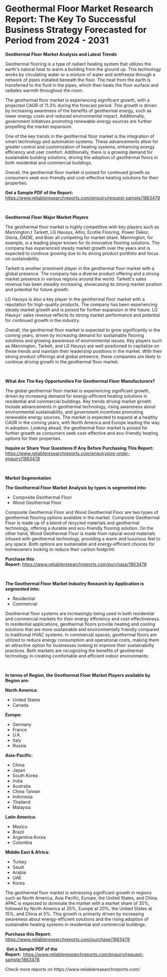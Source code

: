 <p><h1>Geothermal Floor Market Research Report: The Key To Successful Business Strategy Forecasted for Period from 2024 - 2031</h1></p><p><strong>Geothermal Floor Market Analysis and Latest Trends</strong></p>
<p><p>Geothermal flooring is a type of radiant heating system that utilizes the earth's natural heat to warm a building from the ground up. This technology works by circulating water or a mixture of water and antifreeze through a network of pipes installed beneath the floor. The heat from the earth is transferred to the fluid in the pipes, which then heats the floor surface and radiates warmth throughout the room.</p><p>The geothermal floor market is experiencing significant growth, with a projected CAGR of 11.3% during the forecast period. This growth is driven by increasing awareness of the benefits of geothermal energy, such as lower energy costs and reduced environmental impact. Additionally, government initiatives promoting renewable energy sources are further propelling the market expansion.</p><p>One of the key trends in the geothermal floor market is the integration of smart technology and automation systems. These advancements allow for greater control and customization of heating systems, enhancing energy efficiency and user comfort. Additionally, there is a growing demand for sustainable building solutions, driving the adoption of geothermal floors in both residential and commercial buildings.</p><p>Overall, the geothermal floor market is poised for continued growth as consumers seek eco-friendly and cost-effective heating solutions for their properties.</p></p>
<p><strong>Get a Sample PDF of the Report:&nbsp;</strong> <a href="https://www.reliableresearchreports.com/enquiry/request-sample/1863478">https://www.reliableresearchreports.com/enquiry/request-sample/1863478</a></p>
<p>&nbsp;</p>
<p><strong>Geothermal Floor Major Market Players</strong></p>
<p><p>The geothermal floor market is highly competitive with key players such as Mannington,t Tarkett, LG Hausys, Altro, Ecotile Flooring, Power Dekor, Gloria, DADIE, and Boer all competing for market share. Mannington, for example, is a leading player known for its innovative flooring solutions. The company has experienced steady market growth over the years and is expected to continue growing due to its strong product portfolio and focus on sustainability.</p><p>Tarkett is another prominent player in the geothermal floor market with a global presence. The company has a diverse product offering and a strong market presence in various regions around the world. Tarkett's sales revenue has been steadily increasing, showcasing its strong market position and potential for future growth.</p><p>LG Hausys is also a key player in the geothermal floor market with a reputation for high-quality products. The company has been experiencing steady market growth and is poised for further expansion in the future. LG Hausys' sales revenue reflects its strong market performance and potential for continued growth in the industry.</p><p>Overall, the geothermal floor market is expected to grow significantly in the coming years, driven by increasing demand for sustainable flooring solutions and growing awareness of environmental issues. Key players such as Mannington, Tarkett, and LG Hausys are well-positioned to capitalize on these trends and maintain their leadership positions in the market. With their strong product offerings and global presence, these companies are likely to continue driving growth in the geothermal floor market.</p></p>
<p>&nbsp;</p>
<p><strong>What Are The Key Opportunities For Geothermal Floor Manufacturers?</strong></p>
<p><p>The global geothermal floor market is experiencing significant growth, driven by increasing demand for energy-efficient heating solutions in residential and commercial buildings. Key trends driving market growth include advancements in geothermal technology, rising awareness about environmental sustainability, and government incentives promoting renewable energy sources. The market is expected to expand at a healthy CAGR in the coming years, with North America and Europe leading the way in adoption. Looking ahead, the geothermal floor market is poised for further growth as consumers seek cost-effective and eco-friendly heating options for their properties.</p></p>
<p><strong>Inquire or Share Your Questions If Any Before Purchasing This Report:</strong> <a href="https://www.reliableresearchreports.com/enquiry/pre-order-enquiry/1863478">https://www.reliableresearchreports.com/enquiry/pre-order-enquiry/1863478</a></p>
<p>&nbsp;</p>
<p><strong>Market Segmentation</strong></p>
<p><strong>The Geothermal Floor Market Analysis by types is segmented into:</strong></p>
<p><ul><li>Composite Geothermal Floor</li><li>Wood Geothermal Floor</li></ul></p>
<p><p>Composite Geothermal Floor and Wood Geothermal Floor are two types of geothermal flooring options available in the market. Composite Geothermal Floor is made up of a blend of recycled materials and geothermal technology, offering a durable and eco-friendly flooring solution. On the other hand, Wood Geothermal Floor is made from natural wood materials infused with geothermal technology, providing a warm and luxurious feel to any space. Both options are sustainable and energy-efficient choices for homeowners looking to reduce their carbon footprint.</p></p>
<p><strong>Purchase this Report:&nbsp;</strong><a href="https://www.reliableresearchreports.com/purchase/1863478">https://www.reliableresearchreports.com/purchase/1863478</a></p>
<p>&nbsp;</p>
<p><strong>The Geothermal Floor Market Industry Research by Application is segmented into:</strong></p>
<p><ul><li>Residential</li><li>Commercial</li></ul></p>
<p><p>Geothermal floor systems are increasingly being used in both residential and commercial markets for their energy efficiency and cost-effectiveness. In residential applications, geothermal floors provide heating and cooling solutions that are more sustainable and environmentally friendly compared to traditional HVAC systems. In commercial spaces, geothermal floors are utilized to reduce energy consumption and operational costs, making them an attractive option for businesses looking to improve their sustainability practices. Both markets are recognizing the benefits of geothermal technology in creating comfortable and efficient indoor environments.</p></p>
<p>&nbsp;</p>
<p><strong>In terms of Region, the Geothermal Floor Market Players available by Region are:</strong></p>
<p>
    <p> <strong> North America: </strong>
        <ul>
            <li>United States</li>
            <li>Canada</li>
        </ul>
        </p> 
    <p> <strong> Europe: </strong>
        <ul>
            <li>Germany</li>
            <li>France</li>
            <li>U.K.</li>
            <li>Italy</li>
            <li>Russia</li>
        </ul>
        </p> 
    <p> <strong> Asia-Pacific: </strong>
        <ul>
            <li>China</li>
            <li>Japan</li>
            <li>South Korea</li>
            <li>India</li>
            <li>Australia</li>
            <li>China Taiwan</li>
            <li>Indonesia</li>
            <li>Thailand</li>
            <li>Malaysia</li>
        </ul>
        </p> 
    <p> <strong> Latin America: </strong>
        <ul>
            <li>Mexico</li>
            <li>Brazil</li>
            <li>Argentina Korea</li>
            <li>Colombia</li>
        </ul>
        </p> 
    <p> <strong> Middle East & Africa: </strong>
        <ul>
            <li>Turkey</li>
            <li>Saudi</li>
            <li>Arabia</li>
            <li>UAE</li>
            <li>Korea</li>
        </ul>
    </p>
    </p>
<p><p>The geothermal floor market is witnessing significant growth in regions such as North America, Asia Pacific, Europe, the United States, and China. APAC is expected to dominate the market with a market share of 35%, followed by North America at 25%, Europe at 20%, the United States at 15%, and China at 5%. This growth is primarily driven by increasing awareness about energy-efficient solutions and the rising adoption of sustainable heating systems in residential and commercial buildings.</p></p>
<p><strong>Purchase this Report: </strong><a href="https://www.reliableresearchreports.com/purchase/1863478">https://www.reliableresearchreports.com/purchase/1863478</a></p>
<p>&nbsp;<strong>Get a Sample PDF of the Report:&nbsp;&nbsp;</strong><a href="https://www.reliableresearchreports.com/enquiry/request-sample/1863478">https://www.reliableresearchreports.com/enquiry/request-sample/1863478</a></p>
<p><strong></strong></p>
<p>Check more reports on https://www.reliableresearchreports.com/</p>